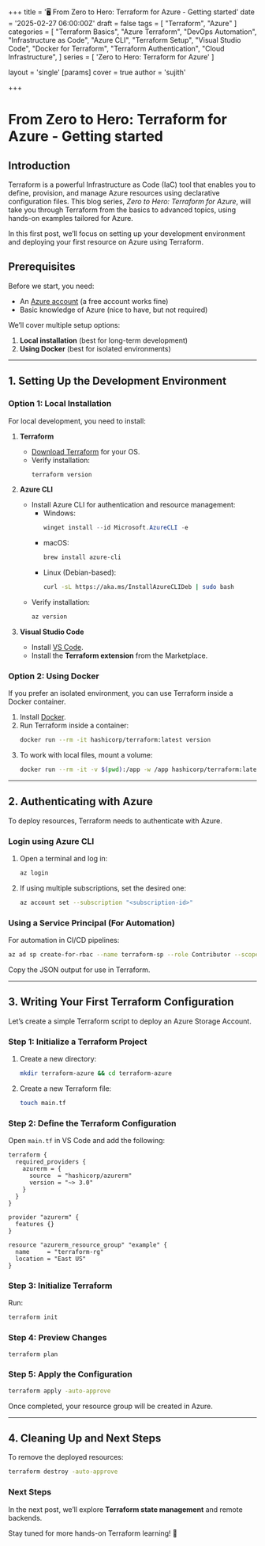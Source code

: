 +++
title = '🖥️ From Zero to Hero: Terraform for Azure - Getting started'
date = '2025-02-27 06:00:00Z'
draft = false
tags = [
  "Terraform",
  "Azure"
]
categories = [
  "Terraform Basics",
  "Azure Terraform",
  "DevOps Automation",
  "Infrastructure as Code",
  "Azure CLI",
  "Terraform Setup",
  "Visual Studio Code",
  "Docker for Terraform",
  "Terraform Authentication",
  "Cloud Infrastructure",
]
series = [
  'Zero to Hero: Terraform for Azure'
]

layout = 'single'
[params]
    cover = true
    author = 'sujith'
    
+++

# **From Zero to Hero: Terraform for Azure - Getting started**

## **Introduction**

Terraform is a powerful Infrastructure as Code (IaC) tool that enables you to define, provision, and manage Azure resources using declarative configuration files. This blog series, _Zero to Hero: Terraform for Azure_, will take you through Terraform from the basics to advanced topics, using hands-on examples tailored for Azure.

In this first post, we’ll focus on setting up your development environment and deploying your first resource on Azure using Terraform.

## **Prerequisites**

Before we start, you need:

- An [Azure account](https://azure.microsoft.com/en-us/free/) (a free account works fine)
- Basic knowledge of Azure (nice to have, but not required)

We’ll cover multiple setup options:

1. **Local installation** (best for long-term development)
2. **Using Docker** (best for isolated environments)

---

## **1. Setting Up the Development Environment**

### **Option 1: Local Installation**

For local development, you need to install:

1. **Terraform**
   - [Download Terraform](https://developer.hashicorp.com/terraform/downloads) for your OS.
   - Verify installation:
     ```sh
     terraform version
     ```
2. **Azure CLI**

   - Install Azure CLI for authentication and resource management:
     - Windows:
       ```powershell
       winget install --id Microsoft.AzureCLI -e
       ```
     - macOS:
       ```sh
       brew install azure-cli
       ```
     - Linux (Debian-based):
       ```sh
       curl -sL https://aka.ms/InstallAzureCLIDeb | sudo bash
       ```
   - Verify installation:
     ```sh
     az version
     ```

3. **Visual Studio Code**
   - Install [VS Code](https://code.visualstudio.com/download).
   - Install the **Terraform extension** from the Marketplace.

### **Option 2: Using Docker**

If you prefer an isolated environment, you can use Terraform inside a Docker container.

1. Install [Docker](https://www.docker.com/products/docker-desktop).
2. Run Terraform inside a container:
   ```sh
   docker run --rm -it hashicorp/terraform:latest version
   ```
3. To work with local files, mount a volume:
   ```sh
   docker run --rm -it -v $(pwd):/app -w /app hashicorp/terraform:latest init
   ```

---

## **2. Authenticating with Azure**

To deploy resources, Terraform needs to authenticate with Azure.

### **Login using Azure CLI**

1. Open a terminal and log in:
   ```sh
   az login
   ```
2. If using multiple subscriptions, set the desired one:
   ```sh
   az account set --subscription "<subscription-id>"
   ```

### **Using a Service Principal (For Automation)**

For automation in CI/CD pipelines:

```sh
az ad sp create-for-rbac --name terraform-sp --role Contributor --scopes /subscriptions/<subscription-id> --sdk-auth
```

Copy the JSON output for use in Terraform.

---

## **3. Writing Your First Terraform Configuration**

Let’s create a simple Terraform script to deploy an Azure Storage Account.

### **Step 1: Initialize a Terraform Project**

1. Create a new directory:
   ```sh
   mkdir terraform-azure && cd terraform-azure
   ```
2. Create a new Terraform file:
   ```sh
   touch main.tf
   ```

### **Step 2: Define the Terraform Configuration**

Open `main.tf` in VS Code and add the following:

```hcl
terraform {
  required_providers {
    azurerm = {
      source  = "hashicorp/azurerm"
      version = "~> 3.0"
    }
  }
}

provider "azurerm" {
  features {}
}

resource "azurerm_resource_group" "example" {
  name     = "terraform-rg"
  location = "East US"
}
```

### **Step 3: Initialize Terraform**

Run:

```sh
terraform init
```

### **Step 4: Preview Changes**

```sh
terraform plan
```

### **Step 5: Apply the Configuration**

```sh
terraform apply -auto-approve
```

Once completed, your resource group will be created in Azure.

---

## **4. Cleaning Up and Next Steps**

To remove the deployed resources:

```sh
terraform destroy -auto-approve
```

### **Next Steps**

In the next post, we’ll explore **Terraform state management** and remote backends.

Stay tuned for more hands-on Terraform learning! 🚀
